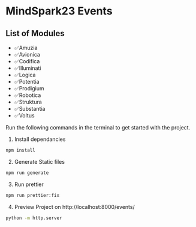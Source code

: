 # MindSpark23 Events

## List of Modules

- ✅Amuzia
- ✅Avionica
- ✅Codifica
- ✅Illuminati
- ✅Logica
- ✅Potentia
- ✅Prodigium
- ✅Robotica
- ✅Struktura
- ✅Substantia
- ✅Voltus

Run the following commands in the terminal to get started with the project.

1. Install dependancies

```bash
npm install
```

2. Generate Static files

```bash
npm run generate
```

3. Run prettier

```bash
npm run prettier:fix
```

4. Preview Project on http://localhost:8000/events/

```bash
python -m http.server
```
